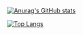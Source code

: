 [![Anurag's GitHub stats](https://github-readme-stats.vercel.app/api?username=GalymNus&count_private=true&show_icons=true&theme=highcontrast)](https://github.com/anuraghazra/github-readme-stats)

[![Top Langs](https://github-readme-stats.vercel.app/api/top-langs/?username=GalymNus&show_icons=true&count_private=true&theme=highcontrast)](https://github.com/anuraghazra/github-readme-stats)
